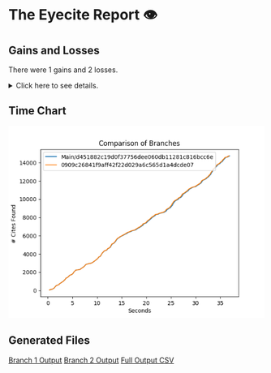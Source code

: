 # The Eyecite Report :eye:



Gains and Losses
---------
There were 1 gains and 2 losses.

<details>
<summary>Click here to see details.</summary>

|     id     |     Gain     |        Loss        |
| ---------- | ------------ | ------------------ |
|  2737168   |              |  141 Ill. 2d 204   |
|  2737168   |  Holmes, 141 |                    |
|  2737168   |              | 141 Ill. 2d at 242 |


</details>



Time Chart
---------

![image](https://raw.githubusercontent.com/freelawproject/eyecite/artifacts/190/results/chart.png)


Generated Files
---------

[Branch 1 Output](https://raw.githubusercontent.com/freelawproject/eyecite/artifacts/190/results/d451882c19d0f37756dee060db11281c816bcc6e.json)
[Branch 2 Output](https://raw.githubusercontent.com/freelawproject/eyecite/artifacts/190/results/0909c26841f9aff42f22d029a6c565d1a4dcde07.json)
[Full Output CSV ](https://raw.githubusercontent.com/freelawproject/eyecite/artifacts/190/results/output.csv)
